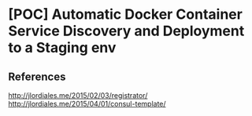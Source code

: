 # [POC] Automatic Docker Container Service Discovery and Deployment to a Staging env

## References
http://jlordiales.me/2015/02/03/registrator/
http://jlordiales.me/2015/04/01/consul-template/
